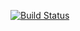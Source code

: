 [![Build Status](https://travis-ci.org/QuayAu/seRu.svg?branch=master)](https://travis-ci.org/QuayAu/seRu)
